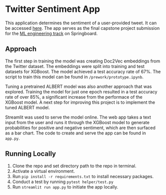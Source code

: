 # Twitter Sentiment App

This application determines the sentiment of a user-provided tweet. It can be 
accessed [here](https://share.streamlit.io/spencermoon/sentiment/main/app.py).
The app serves as the final capstone project submission for the [ML engineering
track](https://www.springboard.com/courses/ai-machine-learning-career-track/) 
on Springboard.

## Approach

The first step in training the model was creating Doc2Vec embeddings from the 
Twitter dataset. The embeddings were split into training and test datasets for 
XGBoost. The model achieved a test accuracy rate of 67%. The script to train 
this model can be found in `/prework/prototype.ipynb`. 

Tuning a pretrained ALBERT model was also another approach that was explored. 
Training the model for just one epoch resulted in a test accuracy rate of over 
85%, a significant increase from the performace of the XGBoost model. A next 
step for improving this project is to implement the tuned ALBERT model.

Streamlit was used to serve the model online. The web app takes a text input
from the user and runs it through the XGBoost model to generate probabilities 
for positive and negative sentiment, which are then surfaced as a bar chart. 
The code to create and serve the app can be found in `app.py`.

## Running Locally

1. Clone the repo and set directory path to the repo in terminal.
2. Activate a virtual environment.
3. Run `pip install -r requirements.txt` to install necessary packages.
4. Conduct a test by running `pytest helper/test.py`	
5. Run `streamlit run app.py` to initiate the app locally.